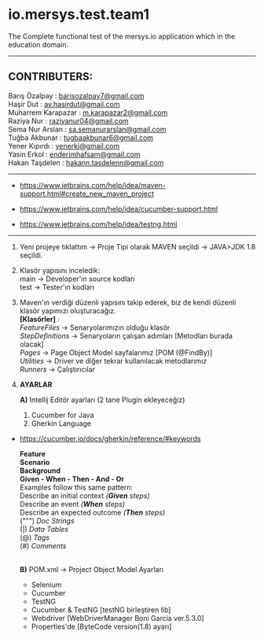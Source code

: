 # io.mersys.test.team1
The Complete functional test of the mersys.io application which in the education domain.

---

## CONTRIBUTERS:
Barış Özalpay : barisozalpay7@gmail.com <br>
Haşir Dut : av.hasirdut@gmail.com <br>
Muharrem Karapazar : m.karapazar2@gmail.com <br>
Raziya Nur : raziyanur04@gmail.com <br>
Sema Nur Arslan : sa.semanurarslan@gmail.com <br>
Tuğba Akbunar : tugbaakbunar6@gmail.com <br>
Yener Kıpırdı : yenerki@gmail.com <br>
Yasin Erkol : enderimhafsam@gmail.com <br>
Hakan Taşdelen : hakann.tasdelenn@gmail.com <br>

---

+ https://www.jetbrains.com/help/idea/maven-support.html#create_new_maven_project

+ https://www.jetbrains.com/help/idea/cucumber-support.html

+ https://www.jetbrains.com/help/idea/testng.html

---

1) Yeni projeye tıklattım -> Proje Tipi olarak MAVEN seçildi -> JAVA>JDK 1.8 seçildi.
2) Klasör yapısını inceledik: <br>
  main -> Developer'ın source kodları <br> 
  test -> Tester'ın kodları
3) Maven'ın verdiği düzenli yapısını takip ederek, biz de kendi düzenli klasör yapımızı oluşturacağız. <br>
  **[Klasörler]** : <br>
  *FeatureFiles* -> Senaryolarımızın olduğu klasör <br>
  *StepDefinitions* -> Senaryoların çalışan adımları [Metodları burada olacak] <br>
  *Pages* -> Page Object Model sayfalarımız [POM (@FindBy)] <br>
  *Utilities* -> Driver ve diğer tekrar kullanılacak metodlarımız <br>
  *Runners* -> Çalıştırıcılar


4) **AYARLAR**

   **A)** Intellij Editör ayarları (2 tane Plugin ekleyeceğiz)
   1) Cucumber for Java
   2) Gherkin Language

+ https://cucumber.io/docs/gherkin/reference/#keywords

  **Feature** <br> 
  **Scenario** <br>
  **Background** <br>
  **Given - When - Then - And - Or** <br>
  Examples follow this same pattern: <br>
  Describe an initial context *(**Given** steps)* <br>
  Describe an event *(**When** steps)* <br>
  Describe an expected outcome *(**Then** steps)* <br>
      (""") *Doc Strings* <br>
      (|) *Data Tables* <br>
      (@) *Tags* <br>
      (#) *Comments* <br> <br>


  **B)** POM.xml -> Project Object Model Ayarları <br>
  * Selenium <br>
  * Cucumber <br>
  * TestNG <br>
  * Cucumber & TestNG		[testNG birleştiren lib] <br>
  * Webdriver		[WebDriverManager Boni Garcia ver.5.3.0] <br>
  * Properties'de	[ByteCode version(1.8) ayarı] <br>
